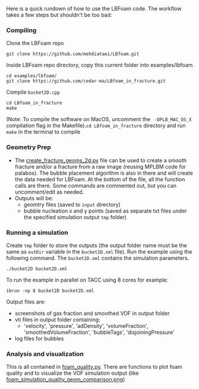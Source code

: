 Here is a quick rundown of how to use the LBFoam code. The workflow takes a few steps but shouldn't be too bad:

### Compiling

Clone the LBFoam repo
```
git clone https://github.com/mehdiataei/LBfoam.git
```
Inside LBFoam repo directory, copy this current folder into examples/lbfoam
``` 
cd examples/lbfoam/
git clone https://github.com/cedar-ma/LBfoam_in_fracture.git
```
Compile `bucket2D.cpp`
``` 
cd LBfoam_in_fracture
make
```

(Note: To compile the software on MacOS, uncomment the ` -DPLB_MAC_OS_X` compilation flag in the Makefile).`cd LBfoam_in_fracture` directory and run `make` in the terminal to compile
    
### Geometry Prep
- The [create_fracture_geoms_2d.py](create_fracture_geoms_2d.py) file can be used to create a smooth fracture and/or a fracture from a raw image (reusing MPLBM code for palabos). The bubble placement algorithm is also in there and will create the data needed for LBFoam. At the bottom of the file, all the function calls are there. Some commands are commented out, but you can uncomment/edit as needed.
- Outputs will be:
    - geomtry files (saved to `input` directory)
    - bubble nucleation x and y points (saved as separate txt files under the specified simulation output `tmp` folder)

### Running a simulation
Create `tmp` folder to store the outputs (the output folder name must be the same as `outDir` variable in the `bucket2D.xml` file). Run the example using the following command. The `bucket2D.xml` contains the simulation parameters.

``` 
./bucket2D bucket2D.xml
```

To run the example in parallel on TACC using 8 cores for example:

``` 
ibrun -np 8 bucket2D bucket2D.xml
```

Output files are:
- screenshots of gas fraction and smoothed VOF in output folder 
- vti files in output folder containing:
    - 'velocity', 'pressure', 'adDensity', 'volumeFraction', 'smoothedVolumeFraction', 'bubbleTags', 'disjoiningPressure'
- log files for bubbles

### Analysis and visualization

This is all contained in [foam_quality.py](foam_quality.py).
There are functions to plot foam quality and to visualize the VOF simulation output (like [foam_simulation_quality_geom_comparison.png](foam_simulation_quality_geom_comparison.png)) 

   
